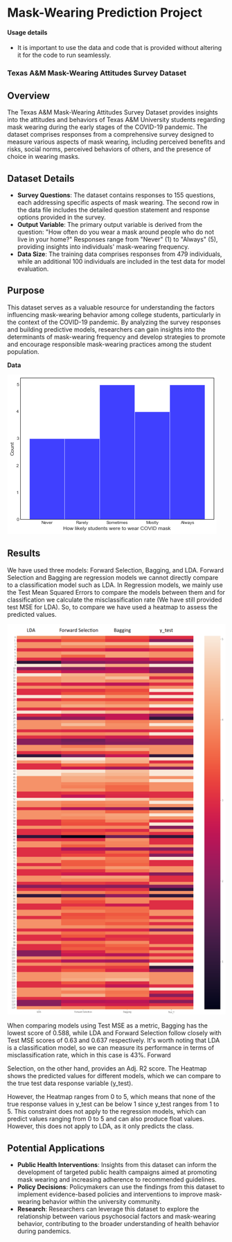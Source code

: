 # Mask-Wearing Prediction Project
#### Usage details
- It is important to use the data and code that is provided without altering it for the code to run seamlessly.

### Texas A&M Mask-Wearing Attitudes Survey Dataset

## Overview

The Texas A&M Mask-Wearing Attitudes Survey Dataset provides insights into the attitudes and behaviors of Texas A&M University students regarding mask wearing during the early stages of the COVID-19 pandemic. The dataset comprises responses from a comprehensive survey designed to measure various aspects of mask wearing, including perceived benefits and risks, social norms, perceived behaviors of others, and the presence of choice in wearing masks.

## Dataset Details

- **Survey Questions**: The dataset contains responses to 155 questions, each addressing specific aspects of mask wearing. The second row in the data file includes the detailed question statement and response options provided in the survey.
- **Output Variable**: The primary output variable is derived from the question: "How often do you wear a mask around people who do not live in your home?" Responses range from "Never" (1) to "Always" (5), providing insights into individuals' mask-wearing frequency.
- **Data Size**: The training data comprises responses from 479 individuals, while an additional 100 individuals are included in the test data for model evaluation.

## Purpose

This dataset serves as a valuable resource for understanding the factors influencing mask-wearing behavior among college students, particularly in the context of the COVID-19 pandemic. By analyzing the survey responses and building predictive models, researchers can gain insights into the determinants of mask-wearing frequency and develop strategies to promote and encourage responsible mask-wearing practices among the student population.


**Data**


![Covid Data Distribution](https://github.com/Sidhartht1607/Covidmask_wearing_prediction/blob/main/Untitled.png?raw=true)


## Results


We have used three models: Forward Selection, Bagging, and LDA. Forward Selection and Bagging are regression models we cannot directly compare to a classification model such as LDA. In Regression models, we mainly use the Test Mean Squared Errors to compare the models between them and for classification we calculate the misclassification rate (We have still provided test MSE for LDA). So, to compare we have used a heatmap to assess the predicted values. 

![Results](https://github.com/Sidhartht1607/Covidmask_wearing_prediction/blob/main/covid%20results.PNG?raw=true)

When comparing models using Test MSE as a metric, Bagging has the lowest score of 0.588, while LDA and Forward Selection follow closely with Test MSE scores of 0.63 and 0.637 respectively. It's worth noting that LDA is a classification model, so we can measure its performance in terms of misclassification rate, which in this case is 43%. Forward

Selection, on the other hand, provides an Adj. R2 score. The Heatmap shows the predicted values for different models, which we can compare to the true test data response
variable (y_test).

However, the Heatmap ranges from 0 to 5, which means that none of the true response values in y_test can be below 1 since y_test ranges from 1 to 5. This constraint does not apply to the regression models, which can predict values ranging from 0 to 5 and can also produce float values. However, this does not apply to LDA, as it only predicts the class.

## Potential Applications

- **Public Health Interventions**: Insights from this dataset can inform the development of targeted public health campaigns aimed at promoting mask wearing and increasing adherence to recommended guidelines.
- **Policy Decisions**: Policymakers can use the findings from this dataset to implement evidence-based policies and interventions to improve mask-wearing behavior within the university community.
- **Research**: Researchers can leverage this dataset to explore the relationship between various psychosocial factors and mask-wearing behavior, contributing to the broader understanding of health behavior during pandemics.
